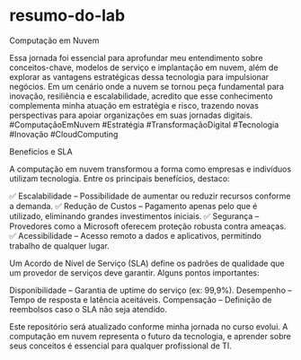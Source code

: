 # resumo-do-lab
Computação em Nuvem

Essa jornada foi essencial para aprofundar meu entendimento sobre conceitos-chave, modelos de serviço e implantação em nuvem, além de explorar as vantagens estratégicas dessa tecnologia para impulsionar negócios.
Em um cenário onde a nuvem se tornou peça fundamental para inovação, resiliência e escalabilidade, acredito que esse conhecimento complementa minha atuação em estratégia e risco, trazendo novas perspectivas para apoiar organizações em suas jornadas digitais.
#ComputaçãoEmNuvem #Estratégia #TransformaçãoDigital #Tecnologia #Inovação #CloudComputing

Beneficios e SLA 

A computação em nuvem transformou a forma como empresas e indivíduos utilizam tecnologia. Entre os principais benefícios, destaco:

✅ Escalabilidade – Possibilidade de aumentar ou reduzir recursos conforme a demanda.
✅ Redução de Custos – Pagamento apenas pelo que é utilizado, eliminando grandes investimentos iniciais.
✅ Segurança – Provedores como a Microsoft oferecem proteção robusta contra ameaças.
✅ Acessibilidade – Acesso remoto a dados e aplicativos, permitindo trabalho de qualquer lugar.

Um Acordo de Nível de Serviço (SLA) define os padrões de qualidade que um provedor de serviços deve garantir. Alguns pontos importantes:

Disponibilidade – Garantia de uptime do serviço (ex: 99,9%).
Desempenho – Tempo de resposta e latência aceitáveis.
Compensação – Definição de reembolsos caso o SLA não seja atendido.

Este repositório será atualizado conforme minha jornada no curso evolui. A computação em nuvem representa o futuro da tecnologia, e aprender sobre seus conceitos é essencial para qualquer profissional de TI.
